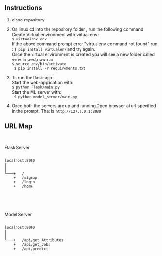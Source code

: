 ## Instructions 
1. clone repository<br> 
2. On linux cd into the repository folder , run the following command<br> 
    Create Virtual environment with virtual env : 
    <br> 
    `$ virtualenv env`
    <br>
    If the above command prompt error "virtualenv command not found" run : `$ pip install virtualenv` and try again. <br>
    Once the virtual environment is created you will see a new folder called venv in pwd,now run <br> 
    ` $ source env/bin/activate `<br> 
    ` $ pip install -r requirements.txt`<br> 

3. To run the flask-app : <br>
    Start the web-application with:<br>
        ` $ python Flask/main.py `<br>
    Start the ML server with:<br>
        ` $ python model_server/main.py`<br> 

4. Once both the servers are up and running.Open browser at url specified in the prompt. That is  `http://127.0.0.1:8080`<br> 

## URL Map
<br>

Flask Server
```

localhost:8080
│   
│
└───+   /       
    +   /signup
    +   /login
    +   /home
  

```
<br><br>

Model Server
```

localhost:9090
│   
│
└───+   /api/get_Attributes
    +   /api/get_Jobs
    +   /api/predict

  

```
